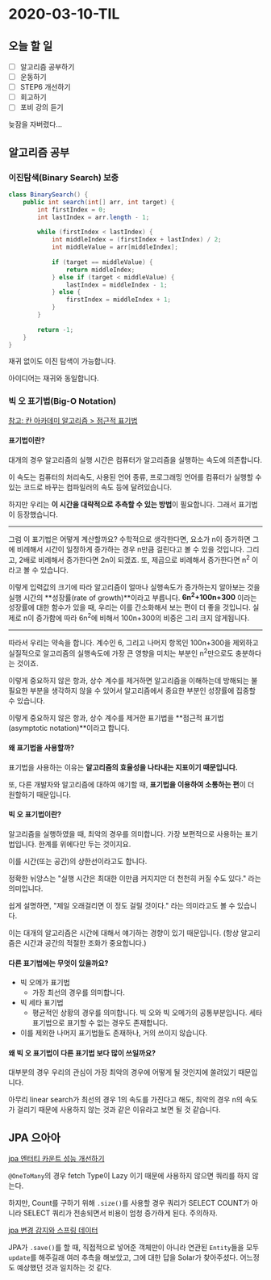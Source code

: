 # 2020-03-10-TIL

## 오늘 할 일

- [ ] 알고리즘 공부하기
- [ ] 운동하기
- [ ] STEP6 개선하기
- [ ] 회고하기
- [ ] 포비 강의 듣기

늦잠을 자버렸다...

## 알고리즘 공부

### 이진탐색(Binary Search) 보충

```java
class BinarySearch() {
    public int search(int[] arr, int target) {
        int firstIndex = 0;
        int lastIndex = arr.length - 1;
        
        while (firstIndex < lastIndex) {
            int middleIndex = (firstIndex + lastIndex) / 2;
            int middleValue = arr[middleIndex];
            
            if (target == middleValue) {
                return middleIndex;
            } else if (target < middleValue) {
                lastIndex = middleIndex - 1;
            } else {
                firstIndex = middleIndex + 1;
            }
        }
        
        return -1;
    }
}
```

재귀 없이도 이진 탐색이 가능합니다.

아이디어는 재귀와 동일합니다.

### 빅 오 표기법(Big-O Notation)

[참고: 칸 아카데미 알고리즘 > 점근적 표기법](https://ko.khanacademy.org/computing/computer-science/algorithms/asymptotic-notation/a/asymptotic-notation)

#### 표기법이란?

대개의 경우 알고리즘의 실행 시간은 컴퓨터가 알고리즘을 실행하는 속도에 의존합니다.

이 속도는 컴퓨터의 처리속도, 사용된 언어 종류, 프로그래밍 언어를 컴퓨터가 실행할 수 있는 코드로 바꾸는 컴파일러의 속도 등에 달려있습니다.

하지만 우리는 **이 시간을 대략적으로 추측할 수 있는 방법**이 필요합니다. 그래서 표기법이 등장했습니다.

---

그럼 이 표기법은 어떻게 계산할까요? 수학적으로 생각한다면, 요소가 n이 증가하면 그에 비례해서 시간이 일정하게 증가하는 경우  n만큼 걸린다고 볼 수 있을 것입니다. 그리고, 2배로 비례해서 증가한다면 2n이 되겠죠. 또, 제곱으로 비례해서 증가한다면 n<sup>2</sup> 이라고 볼 수 있습니다.

이렇게 입력값의 크기에 따라 알고리즘이 얼마나 실행속도가 증가하는지 알아보는 것을 실행 시간의 **성장률(rate of growth)**이라고 부릅니다. **6n<sup>2</sup>+100n+300** 이라는 성장률에 대한 함수가 있을 때, 우리는 이를 간소화해서 보는 편이 더 좋을 것입니다. 실제로 n이 증가함에 따라 6n<sup>2</sup>에 비해서 100n+300의 비중은 그리 크지 않게됩니다.

---

따라서 우리는 약속을 합니다. 계수인 6, 그리고 나머지 항목인 100n+300을 제외하고 실질적으로 알고리즘의 실행속도에 가장 큰 영향을 미치는 부분인 n<sup>2</sup>만으로도 충분하다는 것이죠.

이렇게 중요하지 않은 항과, 상수 계수를 제거하면 알고리즘을 이해하는데 방해되는 불필요한 부분을 생각하지 않을 수 있어서 알고리즘에서 중요한 부분인 성쟝률에 집중할 수 있습니다.

이렇게 중요하지 않은 항과, 상수 계수를 제거한 표기법을 **점근적 표기법(asymptotic notation)**이라고 합니다.

#### 왜 표기법을 사용할까?

표기법을 사용하는 이유는 **알고리즘의 효율성을 나타내는 지표이기 때문입니다.**

또, 다른 개발자와 알고리즘에 대하여 얘기할 때, **표기법을 이용하여 소통하는 편**이 더 원할하기 때문입니다.

#### 빅 오 표기법이란?

알고리즘을 실행하였을 때, 최악의 경우를 의미합니다. 가장 보편적으로 사용하는 표기법입니다. 한계를 위에다만 두는 것이지요.

이를 시간(또는 공간)의 상한선이라고도 합니다.

정확한 뉘앙스는 "실행 시간은 최대한 이만큼 커지지만 더 천천히 커질 수도 있다." 라는 의미입니다.

쉽게 설명하면, "제일 오래걸리면 이 정도 걸릴 것이다." 라는 의미라고도 볼 수 있습니다.

이는 대개의 알고리즘은 시간에 대해서 얘기하는 경향이 있기 때문입니다. (항상 알고리즘은 시간과 공간의 적절한 조화가 중요합니다.)

#### 다른 표기법에는 무엇이 있을까요?

- 빅 오메가 표기법
  - 가장 최선의 경우를 의미합니다.
- 빅 세타 표기법
  - 평균적인 상황의 경우를 의미합니다. 빅 오와 빅 오메가의 공통부분입니다. 세타 표기법으로 표기할 수 없는 경우도 존재합니다.
- 이를 제외한 나머지 표기법들도 존재하나, 거의 쓰이지 않습니다.

#### 왜 빅 오 표기법이 다른 표기법 보다 많이 쓰일까요?

대부분의 경우 우리의 관심이 가장 최악의 경우에 어떻게 될 것인지에 쏠려있기 때문입니다.

아무리 linear search가 최선의 경우 1의 속도를 가진다고 해도, 최악의 경우 n의 속도가 걸리기 때문에 사용하지 않는 것과 같은 이유라고 보면 될 것 같습니다.

## JPA 으아아

[jpa 엔터티 카운트 성능 개선하기](https://www.popit.kr/jpa-%EC%97%94%ED%84%B0%ED%8B%B0-%EC%B9%B4%EC%9A%B4%ED%8A%B8-%EC%84%B1%EB%8A%A5-%EA%B0%9C%EC%84%A0%ED%95%98%EA%B8%B0/)

`@OneToMany`의 경우 fetch Type이 Lazy 이기 때문에 사용하지 않으면 쿼리를 하지 않는다.

하지만, Count를 구하기 위해 `.size()`를 사용할 경우 쿼리가 SELECT COUNT가 아니라 SELECT 쿼리가 전송되면서 비용이 엄청 증가하게 된다. 주의하자.

[jpa 변경 감지와 스프링 데이터](https://medium.com/@SlackBeck/jpa-%EB%B3%80%EA%B2%BD-%EA%B0%90%EC%A7%80%EC%99%80-%EC%8A%A4%ED%94%84%EB%A7%81-%EB%8D%B0%EC%9D%B4%ED%84%B0-2e01ad594b82)

JPA가 `.save()`를 할 때, 직접적으로 넣어준 객체만이 아니라 연관된 `Entity`들을 모두 `update`를 해주길래 여러 추측을 해보았고, 그에 대한 답을 Solar가 찾아주셨다. 어느정도 예상했던 것과 일치하는 것 같다.

